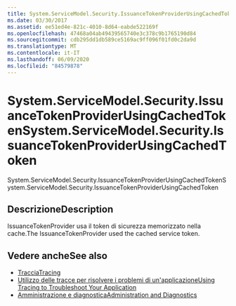 ```yaml
---
title: System.ServiceModel.Security.IssuanceTokenProviderUsingCachedToken
ms.date: 03/30/2017
ms.assetid: ee51ed4e-821c-4010-8d64-eabde522169f
ms.openlocfilehash: 47468a04ab49439565740e3c378c9b1765190d84
ms.sourcegitcommit: cdb295dd1db589ce5169ac9ff096f01fd0c2da9d
ms.translationtype: MT
ms.contentlocale: it-IT
ms.lasthandoff: 06/09/2020
ms.locfileid: "84579878"
---
```

# <a name="systemservicemodelsecurityissuancetokenproviderusingcachedtoken"></a><span data-ttu-id="af200-102">System.ServiceModel.Security.IssuanceTokenProviderUsingCachedToken</span><span class="sxs-lookup"><span data-stu-id="af200-102">System.ServiceModel.Security.IssuanceTokenProviderUsingCachedToken</span></span>
<span data-ttu-id="af200-103">System.ServiceModel.Security.IssuanceTokenProviderUsingCachedToken</span><span class="sxs-lookup"><span data-stu-id="af200-103">System.ServiceModel.Security.IssuanceTokenProviderUsingCachedToken</span></span>  
  
## <a name="description"></a><span data-ttu-id="af200-104">Descrizione</span><span class="sxs-lookup"><span data-stu-id="af200-104">Description</span></span>  
 <span data-ttu-id="af200-105">IssuanceTokenProvider usa il token di sicurezza memorizzato nella cache.</span><span class="sxs-lookup"><span data-stu-id="af200-105">The IssuanceTokenProvider used the cached service token.</span></span>  
  
## <a name="see-also"></a><span data-ttu-id="af200-106">Vedere anche</span><span class="sxs-lookup"><span data-stu-id="af200-106">See also</span></span>

- [<span data-ttu-id="af200-107">Traccia</span><span class="sxs-lookup"><span data-stu-id="af200-107">Tracing</span></span>](index.md)
- [<span data-ttu-id="af200-108">Utilizzo delle tracce per risolvere i problemi di un'applicazione</span><span class="sxs-lookup"><span data-stu-id="af200-108">Using Tracing to Troubleshoot Your Application</span></span>](using-tracing-to-troubleshoot-your-application.md)
- [<span data-ttu-id="af200-109">Amministrazione e diagnostica</span><span class="sxs-lookup"><span data-stu-id="af200-109">Administration and Diagnostics</span></span>](../index.md)
